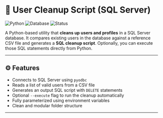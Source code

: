 # 🧹 User Cleanup Script (SQL Server)

![Python](https://img.shields.io/badge/python-3.10+-blue.svg)
![Database](https://img.shields.io/badge/SQL%20Server-pyodbc-blue)
![Status](https://img.shields.io/badge/status-active-success)

A Python-based utility that **cleans up users and profiles** in a SQL Server database.
It compares existing users in the database against a reference CSV file and generates a **SQL cleanup script**.
Optionally, you can execute those SQL statements directly from Python.

---

## ⚙️ Features

- Connects to SQL Server using `pyodbc`
- Reads a list of valid users from a CSV file
- Generates an output SQL script with `DELETE` statements
- Optional `--execute` flag to run the cleanup automatically
- Fully parameterized using environment variables
- Clean and modular folder structure

---
